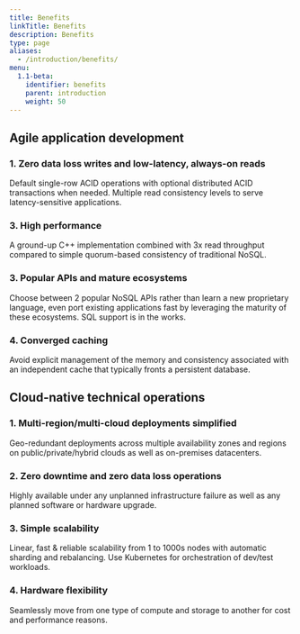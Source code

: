 ```yaml
---
title: Benefits
linkTitle: Benefits
description: Benefits
type: page
aliases:
  - /introduction/benefits/
menu:
  1.1-beta:
    identifier: benefits
    parent: introduction
    weight: 50
---
```


## Agile application development

### 1. Zero data loss writes and low-latency, always-on reads

Default single-row ACID operations with optional distributed ACID transactions when needed. Multiple read consistency levels to serve latency-sensitive applications. 

### 3. High performance

A ground-up C++ implementation combined with 3x read throughput compared to simple quorum-based consistency of traditional NoSQL.

### 3. Popular APIs and mature ecosystems

Choose between 2 popular NoSQL APIs rather than learn a new proprietary language, even port existing applications fast by leveraging the maturity of these ecosystems. SQL support is in the works.

### 4. Converged caching

Avoid explicit management of the memory and consistency associated with an independent cache that typically fronts a persistent database.

## Cloud-native technical operations

### 1. Multi-region/multi-cloud deployments simplified

Geo-redundant deployments across multiple availability zones and regions on public/private/hybrid clouds as well as on-premises datacenters.

### 2. Zero downtime and zero data loss operations 

Highly available under any unplanned infrastructure failure as well as any planned software or hardware upgrade.

### 3. Simple scalability

Linear, fast & reliable scalability from 1 to 1000s nodes with automatic sharding and rebalancing. Use Kubernetes for orchestration of dev/test workloads.

### 4. Hardware flexibility

Seamlessly move from one type of compute and storage to another for cost and performance reasons.

